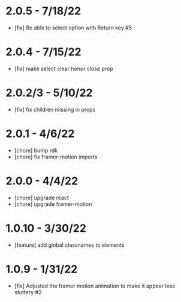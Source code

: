 # 2.0.5 - 7/18/22
- [fix] Be able to select option with Return key #5

# 2.0.4 - 7/15/22
- [fix] make select clear honor close prop

# 2.0.2/3 - 5/10/22
- [fix] fix children missing in props

# 2.0.1 - 4/6/22
- [chore] bump rdk
- [chore] fix framer-motion imports

# 2.0.0 - 4/4/22
- [chore] upgrade react
- [chore] upgrade framer-motion

# 1.0.10 - 3/30/22
- [feature] add global classnames to elements

# 1.0.9 - 1/31/22
- [fix] Adjusted the framer motion animation to make it appear less stuttery #2
